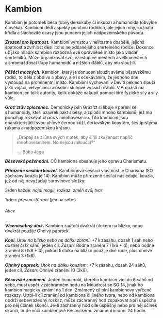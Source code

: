 # Kambion
  
Kambion je potomek běsa (obvykle sukuby či inkuba) a humanoida (obvykle člověka). Kambioni dědí aspekty po obou rodičích, ale jejich rohy, kožnatá křídla a šlachovité ocasy jsou puncem jejich nadpozemského původu.
  
***Zrozeni pro špatnost.*** Kambioni vyrostou v nelítostné dospělé, jejichž špatnost a zvrhlost děsí i toho nejoddanějšího smrtelného rodiče. Dokonce už jako mladík kambion rozpozná své oprávněné místo jako vladař smrtelníků. Může organizovat svůj vzestup ve městech a velkoměstech a shromažďovat tlupy humanoidů a nižších ďáblů, aby mu sloužili.
  
***Pěšáci mocných.*** Kambion, který je donucen sloužit svému běsovskému rodiči, to dělá z obdivu a obavy, ale i s očekáváním, že jednoho dne vystoupá na prominentní místo. Kambioni vychovaní v Devíti peklech slouží jako vojáci, velvyslanci a osobní sluhové vyšších ďáblů. V Propasti má kambion jen tolik autority, kolik dokáže nakupit pomocí čiré fyzické síly a síly vůle.
  
***Graz‘ztův zplozenec.*** Démonický pán Graz‘zt si libuje v páření se s humanoidy, kteří uzavřeli pakt s běsy, a zplodil mnoho kambionů, jež mu pomáhají rozsévat chaos v mnohovesmíru. Tito kambioni jsou charakterističtí svou uhlově černou kůží, čertovským kopytem, šestiprstýma rukama a nadpozemskou krásou.

> „Drápají se z lůna svých matek, aby šířili zkaženost napříč mnohovesmírem. No nejsou miloučcí?“
> 
> — Baba Jaga

<Monster 
    title="Kambion"
    subtitle="Střední běs, jakékoliv zlé přesvědčení"
    armor-class="19 (šupinová zbroj)"
    hit-points="82 (11k8 + 33)"
    speed="6 sáhů, létání 12 sáhů"
    str="18 (+4)"
    dex="18 (+4)"
    con="16 (+3)"
    int="14 (+2)"
    wis="12 (+1)"
    cha="16 (+3)"
    saving-throws="Sil +7, Odl +6, Int +5, Cha +6"
    skills="Klamání +6, Nenápadnost +7, Vnímání +4, Zastrašování +6"
    damage-vulnerabilities=""
    damage-resistances="blesková, chladná, jedová, ohnivá; bodná, drtivá a sečná z nemagických útoků"
    damage-immunities=""
    condition-immunities=""
    senses="vidění ve tmě 12 sáhů, pasivní Vnímání 14"
    languages="démonština, ďábelština, obecná řeč"
    challenge="5 (1 800 ZK)"
    >
 
***Běsovské požehnání.*** OČ kambiona obsahuje jeho opravu Charismatu.
  
***Přirozené sesílání kouzel.*** Kambionova sesílací vlastnost je Charisma (SO záchrany kouzla je 14). Kambion může přirozeně sesílat následující kouzla, jež od něj nevyžadují surovinové složky:
  
3/den každé: *najdi magii*, *rozkaz*, *změň svůj tvar*
  
1/den: *přesun sférami* (jen na sebe)
  
###### Akce
  
***Vícenásobný útok.*** Kambion zaútočí dvakrát útokem na blízko, nebo dvakrát použije Ohnivý paprsek.
  
***Kopí.*** *Útok na blízko nebo na dálku zbraní:* +7 k zásahu, dosah 1 sáh nebo dostřel 4/12 sáhů, jeden cíl. *Zásah:* Bodné zranění 7 (1k6 + 4), nebo bodné zranění 8 (1k8 + 4), pokud k útoku na blízko použije dvě ruce, plus ohnivé zranění 3 (1k6).
  
***Ohnivý paprsek.*** *Útok na dálku kouzlem:* +7 k zásahu, dosah 24 sáhů, jeden cíl. *Zásah:* Ohnivé zranění 10 (3k6).
  
***Běsovské zmámení.*** Jeden humanoid, kterého kambion vidí do 6 sáhů od sebe, musí uspět v záchranném hodu na Moudrost se SO 14, jinak ho kambion magicky zmámí na 1 den. Zmámený cíl plní kambionovy vyřčené rozkazy. Utrpí-li cíl zranění od kambiona či jiného tvora, nebo od kambiona obdrží sebevražedný rozkaz, může záchranný hod zopakovat a při úspěchu pro něj účinek skončí. Je-li záchranný hod cíle úspěšný nebo pro něj účinek skončí, bude vůči kambionově Běsovskému zmámení imunní 24 hodin.

</Monster> 
